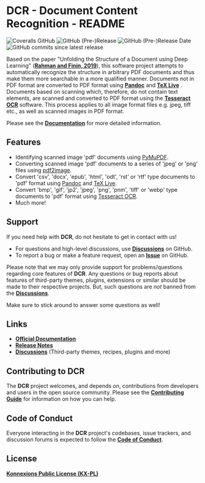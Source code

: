 # DCR - Document Content Recognition - README

![Coveralls GitHub](https://img.shields.io/coveralls/github/KonnexionsGmbH/dcr.svg)
![GitHub (Pre-)Release](https://img.shields.io/github/v/release/KonnexionsGmbH/dcr?include_prereleases)
![GitHub (Pre-)Release Date](https://img.shields.io/github/release-date-pre/KonnexionsGmbh/dcr)
![GitHub commits since latest release](https://img.shields.io/github/commits-since/KonnexionsGmbH/dcr/0.8.0)

Based on the paper "Unfolding the Structure of a Document using Deep Learning" (**[Rahman and Finin, 2019](https://konnexionsgmbh.github.io/dcr/research/#rahman-m-finin-t-2019)**), this software project attempts to automatically recognize the structure in arbitrary PDF documents and thus make them more searchable in a more qualified manner.
Documents not in PDF format are converted to PDF format using **[Pandoc](https://pandoc.org)** and **[TeX Live](https://www.tug.org/texlive)** .
Documents based on scanning which, therefore, do not contain text elements, are scanned and converted to PDF format using the **[Tesseract OCR](https://github.com/tesseract-ocr/tesseract)** software.
This process applies to all image format files e.g. jpeg, tiff etc., as well as scanned images in PDF format.

Please see the **[Documentation](https://konnexionsgmbh.github.io/dcr)** for more detailed information.

## Features

- Identifying scanned image 'pdf' documents using [PyMuPDF](https://pymupdf.readthedocs.io/en/latest/module.html).
- Converting scanned image 'pdf' documents to a series of 'jpeg' or 'png' files using [pdf2image](https://pypi.org/project/pdf2image).
- Convert 'csv', 'docx', 'epub', 'html', 'odt', 'rst' or 'rtf' type documents to 'pdf' format using [Pandoc](https://pandoc.org) and [TeX Live](https://www.tug.org/texlive).
- Convert 'bmp', 'gif', 'jp2', 'jpeg', 'png', 'pnm', 'tiff' or 'webp' type documents to 'pdf' format using [Tesseract OCR](https://github.com/tesseract-ocr/tesseract).
- Much more!

## Support

If you need help with **DCR**, do not hesitate to get in contact with us!

- For questions and high-level discussions, use **[Discussions](https://github.com/KonnexionsGmbH/dcr/discussions)** on GitHub.
- To report a bug or make a feature request, open an **[Issue](https://github.com/KonnexionsGmbH/dcr/issues)** on GitHub.

Please note that we may only provide support for problems/questions regarding core features of **DCR**.
Any questions or bug reports about features of third-party themes, plugins, extensions or similar should be made to their respective projects. 
But, such questions are *not* banned from the **[Discussions](https://github.com/KonnexionsGmbH/dcr/discussions)**.

Make sure to stick around to answer some questions as well!

## Links

- **[Official Documentation](https://konnexionsgmbh.github.io/dcr)**
- **[Release Notes](https://konnexionsgmbh.github.io/dcr/release_notes)**
- **[Discussions](https://github.com/KonnexionsGmbH/dcr/discussions)** (Third-party themes, recipes, plugins and more)

## Contributing to DCR

The **DCR** project welcomes, and depends on, contributions from developers and
users in the open source community. Please see the **[Contributing Guide](https://konnexionsgmbh.github.io/dcr/contributing)** for
information on how you can help.

## Code of Conduct

Everyone interacting in the **DCR** project's codebases, issue trackers, and
discussion forums is expected to follow the **[Code of Conduct](https://konnexionsgmbh.github.io/dcr/code_of_conduct)**.

## License

**[Konnexions Public License (KX-PL)](https://konnexionsgmbh.github.io/dcr/license)**
